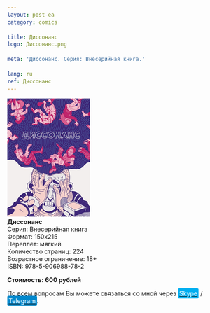 ```yaml
---
layout: post-ea
category: comics

title: Диссонанс
logo: Диссонанс.png

meta: 'Диссонанс. Серия: Внесерийная книга.'

lang: ru
ref: Диссонанс
---
```


<a data-fancybox="gallery" href="/img/honest_abe/Диссонанс.png"><img src="/img/honest_abe/Диссонанс.png" alt=""></a>  
**Диссонанс**  
Серия: Внесерийная книга  
Формат: 150х215  
Переплёт: мягкий  
Количество страниц: 224  
Возрастное ограничение: 18+  
ISBN: 978-5-906988-78-2

**Стоимость: 600 рублей**

По всем вопросам Вы можете связаться со мной через <a href="skype:chutkoy89?call" target="_blank"><span style="background-color:#00aff0; color:white; padding:3px; border-radius: 3px">Skype</span></a> / <a href="https://t.me/chutkoy" target="_blank"><span style="background-color:#0088cc; color:white; padding:3px; border-radius: 3px">Telegram</span></a>.

